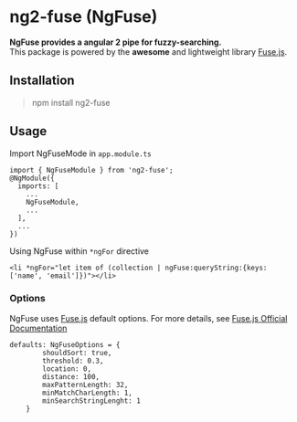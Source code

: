 # ng2-fuse (NgFuse)
**NgFuse provides a angular 2 pipe for fuzzy-searching.** <br>This package is powered by the **awesome** and lightweight library [Fuse.js](http://fusejs.io/).  

## Installation
> npm install ng2-fuse

## Usage
 Import NgFuseMode in ```app.module.ts```
```
import { NgFuseModule } from 'ng2-fuse';
@NgModule({
  imports: [
    ...
    NgFuseModule,
    ...
  ],
  ...
})
```

Using NgFuse within ```*ngFor``` directive
```
<li *ngFor="let item of (collection | ngFuse:queryString:{keys: ['name', 'email']})"></li>
```

### Options
NgFuse uses [Fuse.js](http://fusejs.io/) default options. For more details, see [Fuse.js Official Documentation](http://fusejs.io/)

```
defaults: NgFuseOptions = {
        shouldSort: true,
        threshold: 0.3,
        location: 0,
        distance: 100,
        maxPatternLength: 32,
        minMatchCharLength: 1,
        minSearchStringLenght: 1
    }
```
